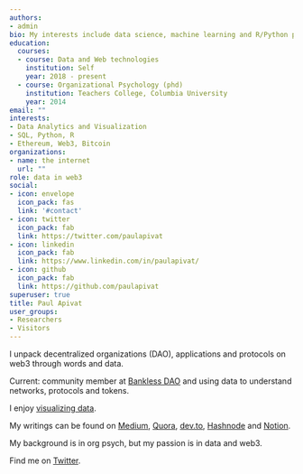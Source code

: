 ```yaml
---
authors:
- admin
bio: My interests include data science, machine learning and R/Python programming.
education:
  courses:
  - course: Data and Web technologies
    institution: Self
    year: 2018 - present
  - course: Organizational Psychology (phd)
    institution: Teachers College, Columbia University
    year: 2014
email: ""
interests:
- Data Analytics and Visualization
- SQL, Python, R
- Ethereum, Web3, Bitcoin 
organizations:
- name: the internet
  url: ""
role: data in web3 
social:
- icon: envelope
  icon_pack: fas
  link: '#contact'
- icon: twitter
  icon_pack: fab
  link: https://twitter.com/paulapivat
- icon: linkedin
  icon_pack: fab
  link: https://www.linkedin.com/in/paulapivat/
- icon: github
  icon_pack: fab
  link: https://github.com/paulapivat
superuser: true
title: Paul Apivat
user_groups:
- Researchers
- Visitors
---
```


I unpack decentralized organizations (DAO), applications and protocols on web3 through words and data.

Current: community member at [Bankless DAO](https://www.bankless.community/) and using data to understand networks, protocols and tokens. 

I enjoy [visualizing data](https://paulapivat.com/#gallery).

My writings can be found on [Medium](https://paulapivat.medium.com/), [Quora](https://www.quora.com/profile/Paul-Apivat-Hanvongse), [dev.to](https://dev.to/paulapivat), [Hashnode](https://paulapivat.hashnode.dev/) and [Notion](https://www.notion.so/Paul-Apivat-ec46608c3ecc412488d3ef57cd53211f).


My background is in org psych, but my passion is in data and web3.

Find me on [Twitter](https://twitter.com/paulapivat).


